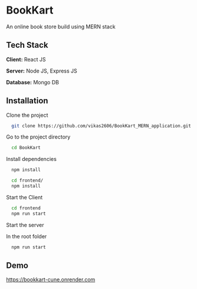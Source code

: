 
# BookKart

An online book store build using MERN stack


## Tech Stack

 **Client:** React JS

**Server:** Node JS, Express JS

**Database:** Mongo DB


## Installation


Clone the project

```bash
  git clone https://github.com/vikas2606/BookKart_MERN_application.git
```

Go to the project directory

```bash
  cd BookKart
```

Install dependencies

```bash
  npm install
```

```bash
  cd frontend/
  npm install
```


Start the Client

```bash
  cd frontend
  npm run start
```
Start the server

In the root folder
```bash
  npm run start
```
## Demo

https://bookkart-cune.onrender.com

